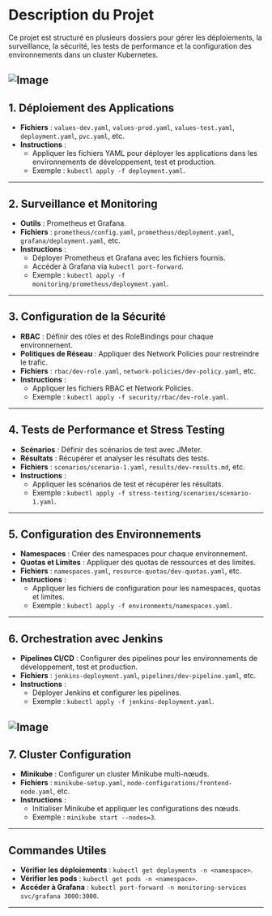 # Description du Projet

Ce projet est structuré en plusieurs dossiers pour gérer les déploiements, la surveillance, la sécurité, les tests de performance et la configuration des environnements dans un cluster Kubernetes.

![Image](https://github.com/user-attachments/assets/ec487b29-4952-437c-acb8-9e851a4416c4)
---

## 1. **Déploiement des Applications**
- **Fichiers** : `values-dev.yaml`, `values-prod.yaml`, `values-test.yaml`, `deployment.yaml`, `pvc.yaml`, etc.
- **Instructions** :
  - Appliquer les fichiers YAML pour déployer les applications dans les environnements de développement, test et production.
  - Exemple : `kubectl apply -f deployment.yaml`.

---

## 2. **Surveillance et Monitoring**
- **Outils** : Prometheus et Grafana.
- **Fichiers** : `prometheus/config.yaml`, `prometheus/deployment.yaml`, `grafana/deployment.yaml`, etc.
- **Instructions** :
  - Déployer Prometheus et Grafana avec les fichiers fournis.
  - Accéder à Grafana via `kubectl port-forward`.
  - Exemple : `kubectl apply -f monitoring/prometheus/deployment.yaml`.

---

## 3. **Configuration de la Sécurité**
- **RBAC** : Définir des rôles et des RoleBindings pour chaque environnement.
- **Politiques de Réseau** : Appliquer des Network Policies pour restreindre le trafic.
- **Fichiers** : `rbac/dev-role.yaml`, `network-policies/dev-policy.yaml`, etc.
- **Instructions** :
  - Appliquer les fichiers RBAC et Network Policies.
  - Exemple : `kubectl apply -f security/rbac/dev-role.yaml`.

---

## 4. **Tests de Performance et Stress Testing**
- **Scénarios** : Définir des scénarios de test avec JMeter.
- **Résultats** : Récupérer et analyser les résultats des tests.
- **Fichiers** : `scenarios/scenario-1.yaml`, `results/dev-results.md`, etc.
- **Instructions** :
  - Appliquer les scénarios de test et récupérer les résultats.
  - Exemple : `kubectl apply -f stress-testing/scenarios/scenario-1.yaml`.

---

## 5. **Configuration des Environnements**
- **Namespaces** : Créer des namespaces pour chaque environnement.
- **Quotas et Limites** : Appliquer des quotas de ressources et des limites.
- **Fichiers** : `namespaces.yaml`, `resource-quotas/dev-quotas.yaml`, etc.
- **Instructions** :
  - Appliquer les fichiers de configuration pour les namespaces, quotas et limites.
  - Exemple : `kubectl apply -f environments/namespaces.yaml`.

---

## 6. **Orchestration avec Jenkins**
- **Pipelines CI/CD** : Configurer des pipelines pour les environnements de développement, test et production.
- **Fichiers** : `jenkins-deployment.yaml`, `pipelines/dev-pipeline.yaml`, etc.
- **Instructions** :
  - Déployer Jenkins et configurer les pipelines.
  - Exemple : `kubectl apply -f jenkins-deployment.yaml`.

![Image](https://github.com/user-attachments/assets/9b635ff4-471b-4d6a-bda0-e66861b8b3f1)
---

## 7. **Cluster Configuration**
- **Minikube** : Configurer un cluster Minikube multi-nœuds.
- **Fichiers** : `minikube-setup.yaml`, `node-configurations/frontend-node.yaml`, etc.
- **Instructions** :
  - Initialiser Minikube et appliquer les configurations des nœuds.
  - Exemple : `minikube start --nodes=3`.

---

## Commandes Utiles
- **Vérifier les déploiements** : `kubectl get deployments -n <namespace>`.
- **Vérifier les pods** : `kubectl get pods -n <namespace>`.
- **Accéder à Grafana** : `kubectl port-forward -n monitoring-services svc/grafana 3000:3000`.

---
